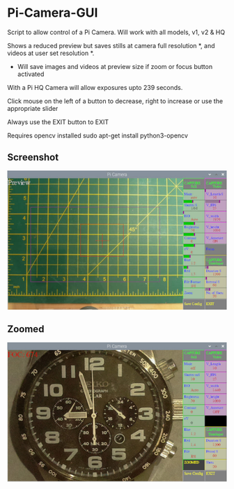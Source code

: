 # Pi-Camera-GUI

Script to allow control of a Pi Camera. Will work with all models, v1, v2 & HQ

Shows a reduced preview but saves stills at camera full resolution *, and videos at user set resolution *.

* Will save images and videos at preview size if zoom or focus button activated

With a Pi HQ Camera will allow exposures upto 239 seconds.

Click mouse on the left of a button to decrease, right to increase or use the appropriate slider

Always use the EXIT button to EXIT

Requires opencv installed  sudo apt-get install python3-opencv

## Screenshot

![screenshot](screenshot.jpg)

## Zoomed

![screenshot](zoomed.jpg)

